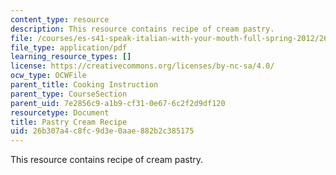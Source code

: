 ```yaml
---
content_type: resource
description: This resource contains recipe of cream pastry.
file: /courses/es-s41-speak-italian-with-your-mouth-full-spring-2012/26b307a4c8fc9d3e0aae882b2c385175_MITES_S41S12_PastryCreamRcp.pdf
file_type: application/pdf
learning_resource_types: []
license: https://creativecommons.org/licenses/by-nc-sa/4.0/
ocw_type: OCWFile
parent_title: Cooking Instruction
parent_type: CourseSection
parent_uid: 7e2856c9-a1b9-cf31-0e67-6c2f2d9df120
resourcetype: Document
title: Pastry Cream Recipe
uid: 26b307a4-c8fc-9d3e-0aae-882b2c385175
---
```

This resource contains recipe of cream pastry.